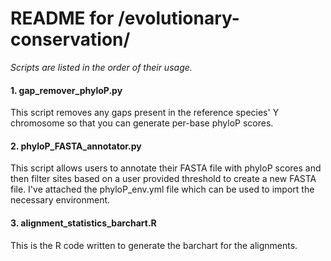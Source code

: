 # README for /evolutionary-conservation/

*Scripts are listed in the order of their usage.*

#### 1. gap_remover_phyloP.py
This script removes any gaps present in the reference species' Y chromosome so that you can generate per-base phyloP scores.

#### 2. phyloP_FASTA_annotator.py
This script allows users to annotate their FASTA file with phyloP scores and then filter sites based on a user provided threshold to create a new FASTA file. I've attached the phyloP_env.yml file which can be used to import the necessary environment.

#### 3. alignment_statistics_barchart.R
This is the R code written to generate the barchart for the alignments.
